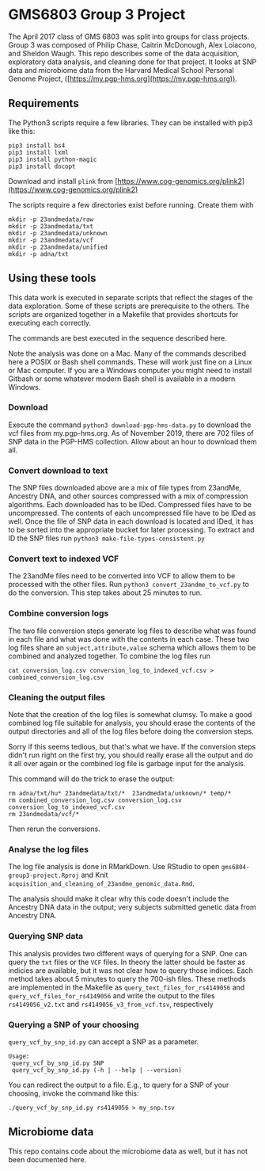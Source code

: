 # GMS6803 Group 3 Project

The April 2017 class of GMS 6803 was split into groups for class projects. Group 3 was composed of Philip Chase, Caitrin McDonough, Alex Loiacono, and Sheldon Waugh.  This repo describes some of the data acquisition, exploratory data analysis, and cleaning done for that project. It looks at SNP data and microbiome data from the Harvard Medical School Personal Genome Project, ([https://my.pgp-hms.org](https://my.pgp-hms.org)). 

## Requirements

The Python3 scripts require a few libraries. They can be installed with pip3 like this:

```
pip3 install bs4
pip3 install lxml
pip3 install python-magic
pip3 install docopt
```

Download and install `plink` from [https://www.cog-genomics.org/plink2](https://www.cog-genomics.org/plink2)


The scripts require a few directories exist before running.  Create them with 

```
mkdir -p 23andmedata/raw
mkdir -p 23andmedata/txt
mkdir -p 23andmedata/unknown
mkdir -p 23andmedata/vcf
mkdir -p 23andmedata/unified
mkdir -p adna/txt
```

## Using these tools

This data work is executed in separate scripts that reflect the stages of the data exploration. Some of these scripts are prerequisite to the others. The scripts are organized together in a Makefile that provides shortcuts for executing each correctly. 

The commands are best executed in the sequence described here.

Note the analysis was done on a Mac. Many of the commands described here a POSIX or Bash shell commands. These will work just fine on a Linux or Mac computer. If you are a Windows computer you might need to install Gitbash or some whatever modern Bash shell is available in a modern Windows.


### Download

Execute the command `python3 download-pgp-hms-data.py` to download the vcf files from my.pgp-hms.org. As of November 2019, there are 702 files of SNP data in the PGP-HMS collection. Allow about an hour to download them all.


### Convert download to text

The SNP files downloaded above are a mix of file types from 23andMe, Ancestry DNA, and other sources compressed with a mix of compression algorithms. Each downloaded has to be IDed. Compressed files have to be uncompressed. The contents of each uncompressed file have to be IDed as well. Once the file of SNP data in each download is located and IDed, it has to be sorted into the appropriate bucket for later processing. To extract and ID the SNP files run `python3 make-file-types-consistent.py` 


### Convert text to indexed VCF

The 23andMe files need to be converted into VCF to allow them to be processed with the other files. Run `python3 convert_23andme_to_vcf.py` to do the conversion. This step takes about 25 minutes to run.

### Combine conversion logs

The two file conversion steps generate log files to describe what was found in each file and what was done with the contents in each case. These two log files share an `subject,attribute,value` schema which allows them to be combined and analyzed together. To combine the log files run 

```
cat conversion_log.csv conversion_log_to_indexed_vcf.csv > combined_conversion_log.csv
```

### Cleaning the output files

Note that the creation of the log files is somewhat clumsy. To make a good combined log file suitable for analysis, you should erase the contents of the output directories and all of the log files before doing the conversion steps. 

Sorry if this seems tedious, but that's what we have. If the conversion steps didn't run right on the first try, you should really erase all the output and do it all over again or the combined log file is garbage input for the analysis.

This command will do the trick to erase the output:

```
rm adna/txt/hu* 23andmedata/txt/*  23andmedata/unknown/* temp/*
rm combined_conversion_log.csv conversion_log.csv  conversion_log_to_indexed_vcf.csv
rm 23andmedata/vcf/*
```

Then rerun the conversions.


### Analyse the log files

The log file analysis is done in RMarkDown.  Use RStudio to open `gms6804-group3-project.Rproj` and Knit `acquisition_and_cleaning_of_23andme_genomic_data.Rmd`. 

The analysis should make it clear why this code doesn't include the Ancestry DNA data in the output; very subjects submitted genetic data from Ancestry DNA.


### Querying SNP data

This analysis provides two different ways of querying for a SNP. One can query the `txt` files or the `VCF` files. In theory the latter should be faster as indicies are available, but it was not clear how to query those indices. Each method takes about 5 minutes to query the 700-ish files. These methods are implemented in the Makefile as `query_text_files_for_rs4149056`
 and `query_vcf_files_for_rs4149056` and write the output to the files `rs4149056_v2.txt` and `rs4149056_v3_from_vcf.tsv`, respectively


### Querying a SNP of your choosing

`query_vcf_by_snp_id.py` can accept a SNP as a parameter.

```
Usage:
 query_vcf_by_snp_id.py SNP
 query_vcf_by_snp_id.py (-h | --help | --version)
```

You can redirect the output to a file. E.g., to query for a SNP of your choosing, invoke the command like this:

```
./query_vcf_by_snp_id.py rs4149056 > my_snp.tsv
```

## Microbiome data

This repo contains code about the microbiome data as well, but it has not been documented here.
